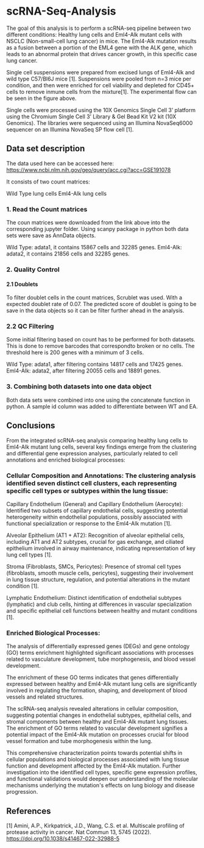 # scRNA-Seq-Analysis

The goal of this analysis is to perform a scRNA-seq pipeline between two different conditions: Healthy lung cells and Eml4-Alk mutant cells with NSCLC (Non-small-cell lung cancer) in mice. The Eml4-Alk mutation results as a fusion between a portion of the EML4 gene with the ALK gene, which leads to an abnormal protein that drives cancer growth, in this specific case lung cancer.

Single cell suspensions were prepared from excised lungs of Eml4-Alk and wild type C57/Bl6J mice [1]. Suspensions were pooled from n=3 mice per condition, and then were enriched for cell viability and depleted for CD45+ cells to remove inmune cells from the mixture[1]. The experimental flow can be seen in the figure above.

Single cells were processed using the 10X Genomics Single Cell 3’ platform using the Chromium Single Cell 3’ Library & Gel Bead Kit V2 kit (10X Genomics). The libraries were sequenced using an Illumina NovaSeq6000 sequencer on an Illumina NovaSeq SP flow cell [1].

## Data set description
The data used here can be accessed here: https://www.ncbi.nlm.nih.gov/geo/query/acc.cgi?acc=GSE191078

It consists of two count matrices:

Wild Type lung cells
Eml4-Alk lung cells
### 1. Read the Count matrices
The coun matrices were downloaded from the link above into the corresponding jupyter folder. Using scanpy package in python both data sets were save as AnnData objects.

Wild Type: adata1, it contains 15867 cells and 32285 genes.
Eml4-Alk: adata2, it contains 21856 cells and 32285 genes.

### 2. Quality Control
#### 2.1 Doublets
To filter doublet cells in the count matrices, Scrublet was used. With a expected doublet rate of 0.07. The predicted score of doublet is going to be save in the data objects so it can be filter further ahead in the analysis.
### 2.2 QC Filtering
Some initial filtering based on count has to be performed for both datasets. This is done to remove barcodes that correspondto broken or no cells. The threshold here is 200 genes with a minimum of 3 cells.

Wild Type: adata1, after filtering contains 14817 cells and 17425 genes.
Eml4-Alk: adata2, after filtering 20055 cells and 18891 genes.

### 3. Combining both datasets into one data object
Both data sets were combined into one using the concatenate function in python. A sample id column was added to differentiate between WT and EA.

## Conclusions
From the integrated scRNA-seq analysis comparing healthy lung cells to Eml4-Alk mutant lung cells, several key findings emerge from the clustering and differential gene expression analyses, particularly related to cell annotations and enriched biological processes:

### Cellular Composition and Annotations: The clustering analysis identified seven distinct cell clusters, each representing specific cell types or subtypes within the lung tissue:

Capillary Endothelium (General) and Capillary Endothelium (Aerocyte):
Identified two subsets of capillary endothelial cells, suggesting potential heterogeneity within endothelial populations, possibly associated with functional specialization or response to the Eml4-Alk mutation [1].

Alveolar Epithelium (AT1 + AT2):
Recognition of alveolar epithelial cells, including AT1 and AT2 subtypes, crucial for gas exchange, and ciliated epithelium involved in airway maintenance, indicating representation of key lung cell types [1].

Stroma (Fibroblasts, SMCs, Pericytes):
Presence of stromal cell types (fibroblasts, smooth muscle cells, pericytes), suggesting their involvement in lung tissue structure, regulation, and potential alterations in the mutant condition [1].

Lymphatic Endothelium:
Distinct identification of endothelial subtypes (lymphatic) and club cells, hinting at differences in vascular specialization and specific epithelial cell functions between healthy and mutant conditions [1].

### Enriched Biological Processes:

The analysis of differentially expressed genes (DEGs) and gene ontology (GO) terms enrichment highlighted significant associations with processes related to vasculature development, tube morphogenesis, and blood vessel development.

The enrichment of these GO terms indicates that genes differentially expressed between healthy and Eml4-Alk mutant lung cells are significantly involved in regulating the formation, shaping, and development of blood vessels and related structures.

The scRNA-seq analysis revealed alterations in cellular composition, suggesting potential changes in endothelial subtypes, epithelial cells, and stromal components between healthy and Eml4-Alk mutant lung tissues. The enrichment of GO terms related to vascular development signifies a potential impact of the Eml4-Alk mutation on processes crucial for blood vessel formation and tube morphogenesis within the lung.

This comprehensive characterization points towards potential shifts in cellular populations and biological processes associated with lung tissue function and development affected by the Eml4-Alk mutation. Further investigation into the identified cell types, specific gene expression profiles, and functional validations would deepen our understanding of the molecular mechanisms underlying the mutation's effects on lung biology and disease progression.

## References
[1] Amini, A.P., Kirkpatrick, J.D., Wang, C.S. et al. Multiscale profiling of protease activity in cancer. Nat Commun 13, 5745 (2022). https://doi.org/10.1038/s41467-022-32988-5

